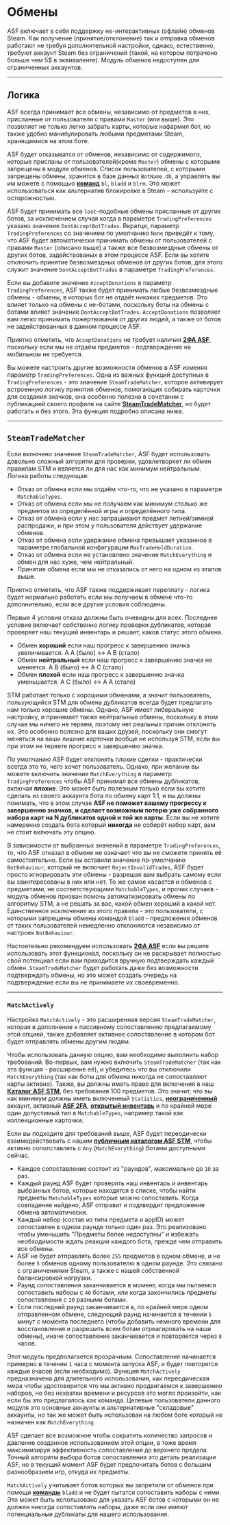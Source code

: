 # Обмены

ASF включает в себя поддержку не-интерактивных (офлайн) обменов Steam. Как получение (принятие/отклонение) так и отправка обменов работают не требуя дополнительной настройки, однако, естественно, требуют аккаунт Steam без ограничений (такой, на котором потрачено больше чем 5$ в эквиваленте). Модуль обменов недоступен для ограниченных аккаунтов.

* * *

## Логика

ASF всегда принимает все обмены, независимо от предметов в них, присланные от пользователя с правами `Master` (или выше). Это позволяет не только легко забрать карты, которые нафармил бот, но также удобно манипулировать любыми предметами Steam, хранящимися на этом боте.

ASF будет отказыватся от обменов, независимо от содержимого, которые присланы от пользователей(кроме `Master`) обмены с которыми запрещены в модуле обменов. Список пользователей, с которыми запрещены обмены, хранится в базе данных `BotName.db`, а управлять вы им можете с помощью **[команд](https://github.com/JustArchiNET/ArchiSteamFarm/wiki/Commands-ru-RU)** `bl`, `bladd` и `blrm`. Это может использоваться как альтернатив блокировке в Steam - используйте с осторожностью.

ASF будет принимать все `loot`-подобные обмены присланные от других ботов, за исключением случая когда в параметре `TradingPreferences` указано значение `DontAcceptBotTrades`. Вкратце, параметр `TradingPreferences` со значением по умолчанию `None` приведёт к тому, что ASF будет автоматически принимать обмены от пользователей с правами `Master` (описано выше) а также все безвозмездные обмены от других ботов, задействованых в этом процессе ASF. Если вы хотите отключить принятие безвозмездных обменов от других ботов, для этого служит значение `DontAcceptBotTrades` в параметре `TradingPreferences`.

Если вы добавите значение `AcceptDonations` в параметр `TradingPreferences`, ASF также будет принимать любые безвозмездные обмены - обмены, в которых бот не отдаёт никаких предметов. Это влияет только на обмены с не-ботами, поскольку боты на обмены с ботами влияет значение `DontAcceptBotTrades`. `AcceptDonations` позволяет вам легко принимать пожертвования от других людей, а также от ботов не задействованных в данном процессе ASF.

Приятно отметить, что `AcceptDonations` не требует наличия **[2ФА ASF](https://github.com/JustArchiNET/ArchiSteamFarm/wiki/Two-factor-authentication-ru-RU)**, поскольку если мы не отдаём предметов - подтверждение на мобильном не требуется.

Вы можете настроить другие возможности обменов в ASF изменяя параметр `TradingPreferences`. Одна из важных функций доступных в `TradingPreferences` - это значение `SteamTradeMatcher`, которое активирует встроенную логику принятия обменов, помогающих собирать карточки для создания значков, она особенно полезна в сочетании с публикацией своего профиля на сайте **[SteamTradeMatcher](https://www.steamtradematcher.com)**, но будет работать и без этого. Эта функция подробно описана ниже.

* * *

## `SteamTradeMatcher`

Если включено значение `SteamTradeMatcher`, ASF будет использовать довольно сложный алгоритм для проверки, удовлетворяет ли обмен правилам STM и является ли для нас как минимум нейтральным. Логика работы следующая:

- Отказ от обмена если мы отдаём что-то, что не указано в параметре `MatchableTypes`.
- Отказ от обмена если мы не получаем как минимум столько же предметов из определённой игры и определённого типа.
- Отказ от обмена если у нас запрашивают предмет летней/зимней распродажи, и при этом у пользователя действует удержание обменов.
- Отказ от обмена если удержание обмена превышает указанное в параметре глобальной конфигурации `MaxTradeHoldDuration`.
- Отказ от обмена если не установлено значение `MatchEverything` и обмен для нас хуже, чем нейтральный.
- Принятие обмена если мы не отказались от него на одном из этапов выше.

Приятно отметить, что ASF также поддерживает переплату - логика будет нормально работать если мы получаем в обмене что-то дополнительно, если все другие условия соблюдены.

Первые 4 условия отказа должны быть очевидны для всех. Последнее условие включает собственно логику проверки дубликатов, которая проверяет наш текущий инвентарь и решает, каков статус этого обмена.

- Обмен **хороший** если наш прогресс к завершению значка увеличивается. A A (было) <-> A B (стало)
- Обмен **нейтральный** если наш прогресс к завершению значка не меняется. A B (было) <-> A C (стало)
- Обмен **плохой** если наш прогресс к завершению значка уменьшается. A C (было) <-> A A (стало)

STM работает только с хорошими обменами, а значит пользователь, пользующийся STM для обмена дубликатов всегда будет предлагать нам только хорошие обмены. Однако, ASF имеет либеральную настройку, и принимает также нейтральные обмены, поскольку в этом случае мы ничего не теряем, поэтому нет реальных причин отклонять их. Это особенно полезно для ваших друзей, поскольку они смогут меняться на ваши лишние карточки вообще не используя STM, если вы при этом не теряете прогресс к завершению значка.

По умолчанию ASF будет отклонять плохие сделки - практически всегда это то, чего хочет пользователь. Однако, при желании вы можете включить значение `MatchEverything` в параметр `TradingPreferences` чтобы ASF принимал все обмены дубликатов, включая **плохие**. Это может быть полезным только если вы хотите сделать из своего аккаунта бота по обмену карт 1:1, и вы должны понимать, что в этом случае **ASF не поможет вашему прогрессу к завершению значков, и сделает возможным потерю уже собранного набора карт на N дубликатов одной и той же карты**. Если вы не хотите намеренно создать бота который **никогда** не соберёт набор карт, вам не стоит включать эту опцию.

В зависимости от выбранных значений в параметре `TradingPreferences`, то, что ASF отказал в обмене не означает что вы не сможете принять её самостоятельно. Если вы оставили значение по-умолчанию `BotBehaviour`, который не включает `RejectInvalidTrades`, ASF будет просто игнорировать эти обмены - разрешая вам выбрать самому если вы заинтересованы в них или нет. То же самое касается и обменов с предметами, не соответствующими `MatchableTypes`, и прочих случаев - модуль обменов призван помочь автоматизировать обмены по алгоритму STM, а не решать за вас, какой обмен хороший а какой нет. Единственное исключение из этого правила - это пользователи, с которыми запрещены обмены командой `bladd` - предложения обменов от таких пользователей немедленно отклоняются независимо от настроек `BotBehaviour`.

Настоятельно рекомендуем использовать **[2ФА ASF](https://github.com/JustArchiNET/ArchiSteamFarm/wiki/Two-factor-authentication-ru-RU)** если вы решите использовать этот функционал, поскольку он не раскрывает полностью свой потенциал если вам приходится вручную подтверждать каждый обмен. `SteamTradeMatcher` будет работать даже без возможности подтверждать обмены, но это может создать очередь на подтверждение если вы не принимаете их своевременно.

* * *

### `MatchActively`

Настройка `MatchActively` - это расширенная версия `SteamTradeMatcher`, которая в дополнение к пассивному сопоставлению предлагаемому этой опцией, также добавляет активное сопоставление в котором бот будет отправлять обмены другим людям.

Чтобы использовать данную опцию, вам необходимо выполнить набор требований. Во-первых, вам нужно включить `SteamTradeMatcher` (так как эта функция - расширение её), и убедитесь что вы отключили `MatchEverything` (так как боты для обмена никогда не сопоставляют карты активно). Также, вы должны иметь право для включения в наш **[Каталог ASF STM](https://github.com/JustArchiNET/ArchiSteamFarm/wiki/Statistics#current-privacy-policy)**, без требования 100 предметов. Это значит, что вы как минимум должны иметь включенный `Statistics`, **[неограниченный](https://support.steampowered.com/kb_article.php?ref=3330-IAGK-7663)** аккаунт, активный **[ASF 2FA](https://github.com/JustArchiNET/ArchiSteamFarm/wiki/Two-factor-authentication#asf-2fa)**, **[открытый инвентарь](https://steamcommunity.com/my/edit/settings)** и по крайней мере один допустимый тип в `MatchableTypes`, например такой как коллекционные карточки.

Если вы подходите для требований выше, ASF будет переодически взаимодействовать с нашим **[публичным каталогом ASF STM](https://github.com/JustArchiNET/ArchiSteamFarm/wiki/Statistics#public-asf-stm-listing)**, чтобы активно сопопставлять с `Any` (`MatchEverything`) ботами доступными сейчас.

- Каждое сопоставление состоит из "раундов", максимально до `10` за раз.
- Каждый раунд ASF будет проверять наш инвентарь и инвентарь выбранных ботов, которые находятся в списке, чтобы найти предметы `MatchableTypes` которые можно сопоставить. Когда совпадение найдено, ASF отправит и подтвердит предложение обмена автоматически.
- Каждый набор (состав из типа предмета и appID) может cопоставлен в одном раунде только один раз. Это реализовано чтобы уменьшить "Предметы более недоступны" и избежать необходимости ждать реакции каждого бота, прежде чем отправить все обмены.
- ASF не будет отправлять более `255` предметов в одном обмене, и не более `5` обменов одному пользователю в одном раунде. Это связано с ограничениями Steam, а также с нашей собственной балансировкой нагрузки.
- Раунд сопоставления заканчивается в момент, когда мы пытаемся сопоставить наборы с `40` ботами, или когда закончились предметы сопоставления с `20` разными ботами.
- Если последний раунд заканчивается в, по крайней мере одном отправленном обмене, следующий раунд начинается в течении `5` минут с момента последнего (чтобы добавить немного времени для восстановления и разрешить всем ботам отреагировать на наши обмены), иначе сопоставление заканчивается и повторяется через `8` часов.

Этот модуль предполагается прозрачным. Сопоставление начинается примерно в течении `1` часа с момента запуска ASF, и будет повторятся каждые `8`часов (если необходимо). Функция `MatchActively` предназначена для длительного использования, как переодическая мера чтобы удостоверится что мы активно продвигаемся к завершению наборов, но без нехватки времени и ресурсов это могло произойти, как если бы это предлагалось как команда. Целевые пользователи данного модуля это основные аккаунты и альтернативные "складовые" аккаунты, но так же может быть использован на любом боте который не назначен как `MatchEverything`.

ASF сделает все возможное чтобы сократить количество запросов и давление созданное использованием этой опции, в тоже время максимизируя эффективность сопоставления до верхнего предела. Точный алгоритм выбора ботов сопоставления это деталь реализации ASF, но в текущий момент ASF будет предпочитать ботов с большим разнообразием игр, откуда их предметы.

`MatchActively` учитывает ботов которых вы запретили от обменов при помощи **[команды](https://github.com/JustArchiNET/ArchiSteamFarm/wiki/Commands)** `bladd` и не будет пытатся сопоставить наборы с ними. Это может быть использовано для указать ASF ботов с которыми он не должен никогда сопоставлять наборы, даже если они имеют потенциальные дубликаты для нашего использования.